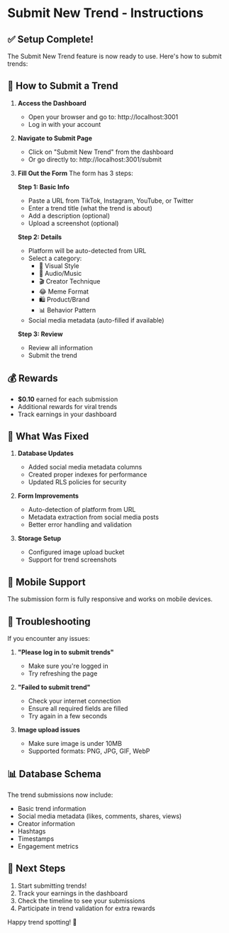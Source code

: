 # Submit New Trend - Instructions

## ✅ Setup Complete!

The Submit New Trend feature is now ready to use. Here's how to submit trends:

## 🚀 How to Submit a Trend

1. **Access the Dashboard**
   - Open your browser and go to: http://localhost:3001
   - Log in with your account

2. **Navigate to Submit Page**
   - Click on "Submit New Trend" from the dashboard
   - Or go directly to: http://localhost:3001/submit

3. **Fill Out the Form**
   The form has 3 steps:

   **Step 1: Basic Info**
   - Paste a URL from TikTok, Instagram, YouTube, or Twitter
   - Enter a trend title (what the trend is about)
   - Add a description (optional)
   - Upload a screenshot (optional)

   **Step 2: Details**
   - Platform will be auto-detected from URL
   - Select a category:
     - 🎨 Visual Style
     - 🎵 Audio/Music
     - 🎬 Creator Technique
     - 😂 Meme Format
     - 🛍️ Product/Brand
     - 📊 Behavior Pattern
   - Social media metadata (auto-filled if available)

   **Step 3: Review**
   - Review all information
   - Submit the trend

## 💰 Rewards

- **$0.10** earned for each submission
- Additional rewards for viral trends
- Track earnings in your dashboard

## 🔧 What Was Fixed

1. **Database Updates**
   - Added social media metadata columns
   - Created proper indexes for performance
   - Updated RLS policies for security

2. **Form Improvements**
   - Auto-detection of platform from URL
   - Metadata extraction from social media posts
   - Better error handling and validation

3. **Storage Setup**
   - Configured image upload bucket
   - Support for trend screenshots

## 📱 Mobile Support

The submission form is fully responsive and works on mobile devices.

## 🐛 Troubleshooting

If you encounter any issues:

1. **"Please log in to submit trends"**
   - Make sure you're logged in
   - Try refreshing the page

2. **"Failed to submit trend"**
   - Check your internet connection
   - Ensure all required fields are filled
   - Try again in a few seconds

3. **Image upload issues**
   - Make sure image is under 10MB
   - Supported formats: PNG, JPG, GIF, WebP

## 📊 Database Schema

The trend submissions now include:
- Basic trend information
- Social media metadata (likes, comments, shares, views)
- Creator information
- Hashtags
- Timestamps
- Engagement metrics

## 🎯 Next Steps

1. Start submitting trends!
2. Track your earnings in the dashboard
3. Check the timeline to see your submissions
4. Participate in trend validation for extra rewards

Happy trend spotting! 🚀